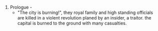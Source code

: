 1. Prologue -
	 * "The city is burning!", they royal family and high standing officials are killed in a violent revolution planed by an insider, a traitor. the capital is burned to the ground with many casualties. 